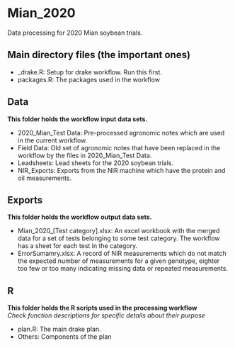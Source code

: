 # Mian_2020
Data processing for 2020 Mian soybean trials.

## Main directory files (the important ones)
- \_drake.R: Setup for drake workflow. Run this first. 
- packages.R: The packages used in the workflow

## Data
**This folder holds the workflow input data sets.**
- 2020_Mian_Test Data: Pre-processed agronomic notes which are used in the current workflow.
- Field Data: Old set of agronomic notes that have been replaced in the workflow by the files in 2020_Mian_Test Data.
- Leadsheets: Lead sheets for the 2020 soybean trials. 
- NIR_Exports: Exports from the NIR machine which have the protein and oil measurements. 

## Exports
**This folder holds the workflow output data sets.**
- Mian_2020_[Test category].xlsx: An excel workbook with the merged data for a set of tests belonging to some test category. The workflow has a sheet for each test in the category. 
- ErrorSumamry.xlsx: A record of NIR measurements which do not match the expected number of measurements for a given genotype, eighter too few or too many indicating missing data or repeated measurements. 

## R
**This folder holds the R scripts used in the processing workflow**  
*Check function descriptions for specific details about their purpose*
- plan.R: The main drake plan. 
- Others: Components of the plan


